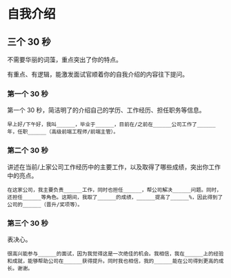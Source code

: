 # 自我介绍

## 三个 30 秒

不需要华丽的词藻，重点突出了你的特点。

有重点、有逻辑，能激发面试官顺着你的自我介绍的内容往下提问。

### 第一个 30 秒

第一个 30 秒，简洁明了的介绍自己的学历、工作经历、担任职务等信息。

`早上好/下午好，我叫______，毕业于______，目前在/之前在______公司工作了______年，任职______（高级前端工程师/前端主管）。`

### 第二个 30 秒

讲述在当前/上家公司工作经历中的主要工作，以及取得了哪些成绩，突出你工作中的亮点。

`在这家公司，我主要负责______工作，同时也担任______，帮公司解决______问题。同时，还担任______等角色。这期间，我取了______的成绩，______提高了______%，因此得到了公司的______（晋升/奖项等）。`

### 第三个 30 秒

表决心。

`很高兴能参与______的面试，因为我觉得这是一次绝佳的机会。我相信，我在______上的经验和成就，能够帮助公司在______获得提升。同时我也相信，我的______能在公司得到更高的成长。谢谢。`